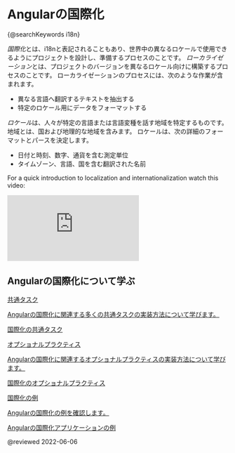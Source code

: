 # Angularの国際化

{@searchKeywords i18n}

*国際化*とは、i18nと表記されることもあり、世界中の異なるロケールで使用できるようにプロジェクトを設計し、準備するプロセスのことです。
*ローカライゼーション*とは、プロジェクトのバージョンを異なるロケール向けに構築するプロセスのことです。
ローカライゼーションのプロセスには、次のような作業が含まれます。

*   異なる言語へ翻訳するテキストを抽出する
*   特定のロケール用にデータをフォーマットする

*ロケール*は、人々が特定の言語または言語変種を話す地域を特定するものです。
地域とは、国および地理的な地域を含みます。
ロケールは、次の詳細のフォーマットとパースを決定します。

*   日付と時刻、数字、通貨を含む測定単位
*   タイムゾーン、言語、国を含む翻訳された名前

For a quick introduction to localization and internationalization watch this video:

<div class="video-container">

<iframe allow="accelerometer; encrypted-media; gyroscope; picture-in-picture" title="Angularの国際化" allowfullscreen frameborder="0" src="https://www.youtube.com/embed/KNTN-nsbV7M"></iframe>

</div>

## Angularの国際化について学ぶ

<div class="card-container">
    <a href="guide/i18n-common-overview" class="docs-card" title="Common internationalization tasks">
        <section>共通タスク</section>
        <p>Angularの国際化に関連する多くの共通タスクの実装方法について学びます。</p>
        <p class="card-footer">国際化の共通タスク</p>
    </a>
    <a href="guide/i18n-optional-overview" class="docs-card" title="Optional internationalization tasks">
        <section>オプショナルプラクティス</section>
        <p>Angularの国際化に関連するオプショナルプラクティスの実装方法について学びます。</p>
        <p class="card-footer">国際化のオプショナルプラクティス</p>
    </a>
    <a href="guide/i18n-example" class="docs-card" title="Internationalization example">
        <section>国際化の例</section>
        <p>Angularの国際化の例を確認します。</p>
        <p class="card-footer">Angularの国際化アプリケーションの例</p>
    </a>
</div>

<!-- links -->

<!-- external links -->

<!-- end links -->

@reviewed 2022-06-06
